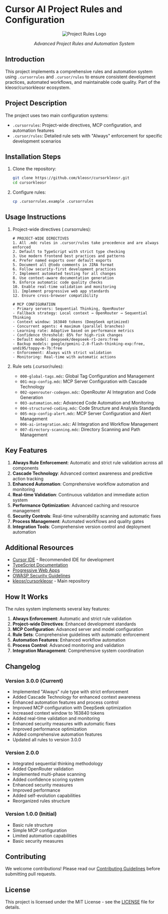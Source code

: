 # Cursor AI Project Rules and Configuration

<div align="center">
  <img src="https://i.ibb.co/tMy2cRkC/image-fx.png" alt="Project Rules Logo" />
  <p><em>Advanced Project Rules and Automation System</em></p>
</div>

## Introduction
This project implements a comprehensive rules and automation system using `.cursorrules` and `.cursor/rules` to ensure consistent development practices, automated workflows, and maintainable code quality. Part of the kleosr/cursorkleosr ecosystem.

## Project Description
The project uses two main configuration systems:
- `.cursorrules`: Project-wide directives, MCP configuration, and automation features
- `.cursor/rules`: Detailed rule sets with "Always" enforcement for specific development scenarios

## Installation Steps
1. Clone the repository:
   ```bash
   git clone https://github.com/kleosr/cursorkleosr.git
   cd cursorkleosr
   ```

2. Configure rules:
   ```bash
   cp .cursorrules.example .cursorrules
   ```

## Usage Instructions
1. Project-wide directives (.cursorrules):
   ```plaintext
   # PROJECT-WIDE DIRECTIVES
   1. All .mdc rules in .cursor/rules take precedence and are always enforced
   2. Default to TypeScript with strict type checking
   3. Use modern frontend best practices and patterns
   4. Prefer named exports over default exports
   5. Document all @todo comments in JIRA format
   6. Follow security-first development practices
   7. Implement automated testing for all changes
   8. Use context-aware documentation generation
   9. Enforce automatic code quality checks
   10. Enable real-time validation and monitoring
   11. Implement progressive web app standards
   12. Ensure cross-browser compatibility

   # MCP CONFIGURATION
   - Primary servers: Sequential Thinking, OpenRouter
   - Fallback strategy: Local context → OpenRouter → Sequential Thinking
   - Context window: 163840 tokens (DeepSeek optimized)
   - Concurrent agents: 4 maximum (parallel branches)
   - Learning rate: Adaptive based on performance metrics
   - Confidence threshold: 85% for high-risk changes
   - Default model: deepseek/deepseek-r1-zero:free
   - Backup models: google/gemini-2.0-flash-thinking-exp:free, undi95/toppy-m-7b:free
   - Enforcement: Always with strict validation
   - Monitoring: Real-time with automatic actions
   ```

2. Rule sets (.cursor/rules):
   - `000-global-tags.mdc`: Global Tag Configuration and Management
   - `001-mcp-config.mdc`: MCP Server Configuration with Cascade Technology
   - `002-openrouter-codegen.mdc`: OpenRouter AI Integration and Code Generation
   - `003-automation.mdc`: Advanced Code Automation and Monitoring
   - `004-structured-coding.mdc`: Code Structure and Analysis Standards
   - `005-mcp-config-alert.mdc`: MCP Server Configuration and Alert Management
   - `006-ai-integration.mdc`: AI Integration and Workflow Management
   - `007-directory-scanning.mdc`: Directory Scanning and Path Management

## Key Features
1. **Always Rule Enforcement**: Automatic and strict rule validation across all components
2. **Cascade Technology**: Advanced context awareness and predictive action tracking
3. **Enhanced Automation**: Comprehensive workflow automation and monitoring
4. **Real-time Validation**: Continuous validation and immediate action system
5. **Performance Optimization**: Advanced caching and resource management
6. **Security Controls**: Real-time vulnerability scanning and automatic fixes
7. **Process Management**: Automated workflows and quality gates
8. **Integration Tools**: Comprehensive version control and deployment automation

## Additional Resources
- [Cursor IDE](https://cursor.com) - Recommended IDE for development
- [TypeScript Documentation](https://www.typescriptlang.org/docs/)
- [Progressive Web Apps](https://web.dev/progressive-web-apps/)
- [OWASP Security Guidelines](https://owasp.org/www-project-top-ten/)
- [kleosr/cursorkleosr](https://github.com/kleosr/cursorkleosr) - Main repository

## How It Works
The rules system implements several key features:
1. **Always Enforcement**: Automatic and strict rule validation
2. **Project-wide Directives**: Enhanced development standards
3. **MCP Configuration**: Advanced server and model configuration
4. **Rule Sets**: Comprehensive guidelines with automatic enforcement
5. **Automation Features**: Enhanced workflow automation
6. **Process Control**: Advanced monitoring and validation
7. **Integration Management**: Comprehensive system coordination

## Changelog
### Version 3.0.0 (Current)
- Implemented "Always" rule type with strict enforcement
- Added Cascade Technology for enhanced context awareness
- Enhanced automation features and process control
- Improved MCP configuration with DeepSeek optimization
- Increased context window to 163840 tokens
- Added real-time validation and monitoring
- Enhanced security measures with automatic fixes
- Improved performance optimization
- Added comprehensive automation features
- Updated all rules to version 3.0.0

### Version 2.0.0
- Integrated sequential thinking methodology
- Added OpenRouter validation
- Implemented multi-phase scanning
- Added confidence scoring system
- Enhanced security measures
- Improved performance
- Added self-evolution capabilities
- Reorganized rules structure

### Version 1.0.0 (Initial)
- Basic rule structure
- Simple MCP configuration
- Limited automation capabilities
- Basic security measures

## Contributing
We welcome contributions! Please read our [Contributing Guidelines](CONTRIBUTING.md) before submitting pull requests.

## License
This project is licensed under the MIT License - see the [LICENSE](LICENSE) file for details.
